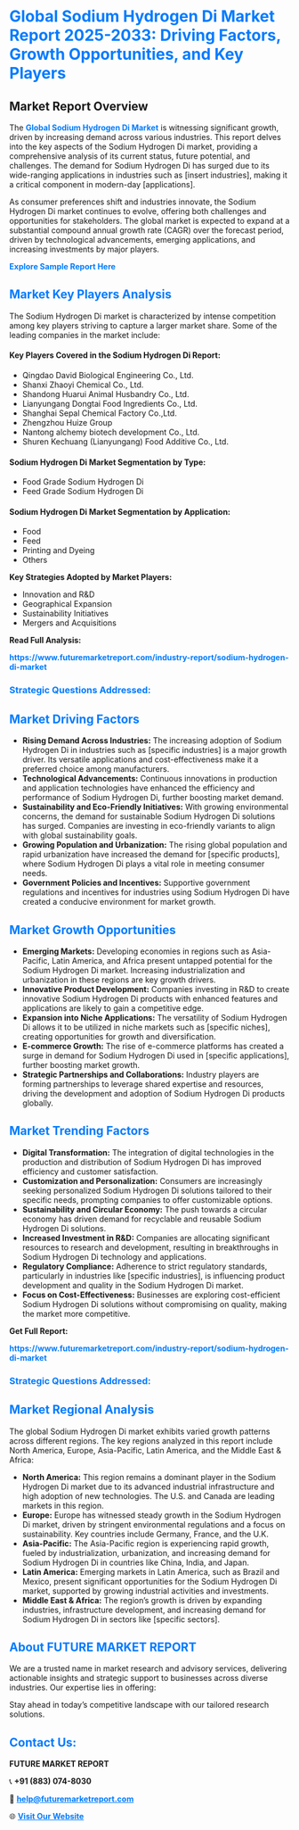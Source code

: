<h1 style="color: #007BFF;">Global Sodium Hydrogen Di Market Report 2025-2033: Driving Factors, Growth Opportunities, and Key Players</h1>

<section id="overview">
<h2>Market Report Overview</h2>
<p>The <a href="https://www.futuremarketreport.com/industry-report/sodium-hydrogen-di-market" style="color: #007BFF; text-decoration: none;"><strong>Global Sodium Hydrogen Di Market</strong></a> is witnessing significant growth, driven by increasing demand across various industries. This report delves into the key aspects of the Sodium Hydrogen Di market, providing a comprehensive analysis of its current status, future potential, and challenges. The demand for Sodium Hydrogen Di has surged due to its wide-ranging applications in industries such as [insert industries], making it a critical component in modern-day [applications].</p>
<p>As consumer preferences shift and industries innovate, the Sodium Hydrogen Di market continues to evolve, offering both challenges and opportunities for stakeholders. The global market is expected to expand at a substantial compound annual growth rate (CAGR) over the forecast period, driven by technological advancements, emerging applications, and increasing investments by major players.</p>
</section>

<section id="overview">
<p><a href="https://www.futuremarketreport.com/request-sample/reportId=83161" style="color: #007BFF; text-decoration: none;"><strong>Explore Sample Report Here</strong></a></p>
</section>

<section id="key-players">
<h2 style="color: #007BFF;">Market Key Players Analysis</h2>
<p>The Sodium Hydrogen Di market is characterized by intense competition among key players striving to capture a larger market share. Some of the leading companies in the market include:</p>
<h4>Key Players Covered in the Sodium Hydrogen Di Report:</h4>
<ul><li>Qingdao David Biological Engineering Co., Ltd.</li><li>Shanxi Zhaoyi Chemical Co., Ltd.</li><li>Shandong Huarui Animal Husbandry Co., Ltd.</li><li>Lianyungang Dongtai Food Ingredients Co., Ltd.</li><li>Shanghai Sepal Chemical Factory Co.,Ltd.</li><li>Zhengzhou Huize Group</li><li>Nantong alchemy biotech development Co., Ltd.</li><li>Shuren Kechuang (Lianyungang) Food Additive Co., Ltd.</li></ul>
<h4>Sodium Hydrogen Di Market Segmentation by Type:</h4>
<ul><li>Food Grade Sodium Hydrogen Di</li><li>Feed Grade Sodium Hydrogen Di</li></ul>

<h4>Sodium Hydrogen Di Market Segmentation by Application:</h4>
<ul><li>Food</li><li>Feed</li><li>Printing and Dyeing</li><li>Others</li></ul>
<p><strong>Key Strategies Adopted by Market Players:</strong></p>
<ul>
<li>Innovation and R&D</li>
<li>Geographical Expansion</li>
<li>Sustainability Initiatives</li>
<li>Mergers and Acquisitions</li>
</ul>
</section>

<section>
<p><strong>Read Full Analysis: </strong></p><a href="https://www.futuremarketreport.com/industry-report/sodium-hydrogen-di-market" style="color: #007BFF; text-decoration: none;"><strong>https://www.futuremarketreport.com/industry-report/sodium-hydrogen-di-market</strong></a>
<h3 style="color: #007BFF;">Strategic Questions Addressed:</h3>
</section>

<section id="driving-factors">
<h2 style="color: #007BFF;">Market Driving Factors</h2>
<ul>
<li><strong>Rising Demand Across Industries:</strong> The increasing adoption of Sodium Hydrogen Di in industries such as [specific industries] is a major growth driver. Its versatile applications and cost-effectiveness make it a preferred choice among manufacturers.</li>
<li><strong>Technological Advancements:</strong> Continuous innovations in production and application technologies have enhanced the efficiency and performance of Sodium Hydrogen Di, further boosting market demand.</li>
<li><strong>Sustainability and Eco-Friendly Initiatives:</strong> With growing environmental concerns, the demand for sustainable Sodium Hydrogen Di solutions has surged. Companies are investing in eco-friendly variants to align with global sustainability goals.</li>
<li><strong>Growing Population and Urbanization:</strong> The rising global population and rapid urbanization have increased the demand for [specific products], where Sodium Hydrogen Di plays a vital role in meeting consumer needs.</li>
<li><strong>Government Policies and Incentives:</strong> Supportive government regulations and incentives for industries using Sodium Hydrogen Di have created a conducive environment for market growth.</li>
</ul>
</section>

<section id="growth-opportunities">
<h2 style="color: #007BFF;">Market Growth Opportunities</h2>
<ul>
<li><strong>Emerging Markets:</strong> Developing economies in regions such as Asia-Pacific, Latin America, and Africa present untapped potential for the Sodium Hydrogen Di market. Increasing industrialization and urbanization in these regions are key growth drivers.</li>
<li><strong>Innovative Product Development:</strong> Companies investing in R&D to create innovative Sodium Hydrogen Di products with enhanced features and applications are likely to gain a competitive edge.</li>
<li><strong>Expansion into Niche Applications:</strong> The versatility of Sodium Hydrogen Di allows it to be utilized in niche markets such as [specific niches], creating opportunities for growth and diversification.</li>
<li><strong>E-commerce Growth:</strong> The rise of e-commerce platforms has created a surge in demand for Sodium Hydrogen Di used in [specific applications], further boosting market growth.</li>
<li><strong>Strategic Partnerships and Collaborations:</strong> Industry players are forming partnerships to leverage shared expertise and resources, driving the development and adoption of Sodium Hydrogen Di products globally.</li>
</ul>
</section>

<section id="trending-factors">
<h2 style="color: #007BFF;">Market Trending Factors</h2>
<ul>
<li><strong>Digital Transformation:</strong> The integration of digital technologies in the production and distribution of Sodium Hydrogen Di has improved efficiency and customer satisfaction.</li>
<li><strong>Customization and Personalization:</strong> Consumers are increasingly seeking personalized Sodium Hydrogen Di solutions tailored to their specific needs, prompting companies to offer customizable options.</li>
<li><strong>Sustainability and Circular Economy:</strong> The push towards a circular economy has driven demand for recyclable and reusable Sodium Hydrogen Di solutions.</li>
<li><strong>Increased Investment in R&D:</strong> Companies are allocating significant resources to research and development, resulting in breakthroughs in Sodium Hydrogen Di technology and applications.</li>
<li><strong>Regulatory Compliance:</strong> Adherence to strict regulatory standards, particularly in industries like [specific industries], is influencing product development and quality in the Sodium Hydrogen Di market.</li>
<li><strong>Focus on Cost-Effectiveness:</strong> Businesses are exploring cost-efficient Sodium Hydrogen Di solutions without compromising on quality, making the market more competitive.</li>
</ul>
</section>

<section>
<p><strong>Get Full Report: </strong></p><a href="https://www.futuremarketreport.com/industry-report/sodium-hydrogen-di-market" style="color: #007BFF; text-decoration: none;"><strong>https://www.futuremarketreport.com/industry-report/sodium-hydrogen-di-market</strong></a>
<h3 style="color: #007BFF;">Strategic Questions Addressed:</h3>
</section>


<section id="regional-analysis">
<h2 style="color: #007BFF;">Market Regional Analysis</h2>
<p>The global Sodium Hydrogen Di market exhibits varied growth patterns across different regions. The key regions analyzed in this report include North America, Europe, Asia-Pacific, Latin America, and the Middle East & Africa:</p>
<ul>
<li><strong>North America:</strong> This region remains a dominant player in the Sodium Hydrogen Di market due to its advanced industrial infrastructure and high adoption of new technologies. The U.S. and Canada are leading markets in this region.</li>
<li><strong>Europe:</strong> Europe has witnessed steady growth in the Sodium Hydrogen Di market, driven by stringent environmental regulations and a focus on sustainability. Key countries include Germany, France, and the U.K.</li>
<li><strong>Asia-Pacific:</strong> The Asia-Pacific region is experiencing rapid growth, fueled by industrialization, urbanization, and increasing demand for Sodium Hydrogen Di in countries like China, India, and Japan.</li>
<li><strong>Latin America:</strong> Emerging markets in Latin America, such as Brazil and Mexico, present significant opportunities for the Sodium Hydrogen Di market, supported by growing industrial activities and investments.</li>
<li><strong>Middle East & Africa:</strong> The region’s growth is driven by expanding industries, infrastructure development, and increasing demand for Sodium Hydrogen Di in sectors like [specific sectors].</li>
</ul>
</section>

<footer>
<h2 style="color: #007BFF;">About FUTURE MARKET REPORT</h2>
<p>We are a trusted name in market research and advisory services, delivering actionable insights and strategic support to businesses across diverse industries. Our expertise lies in offering:</p>

<p>Stay ahead in today’s competitive landscape with our tailored research solutions.</p>

<h2 style="color: #007BFF;">Contact Us:</h2>
<p><strong>FUTURE MARKET REPORT</strong></p>
<p>📞 <strong>+91 (883) 074-8030</strong></p>
<p>📧 <strong><a href="mailto:help@futuremarketreport.com" style="color: #007BFF;">help@futuremarketreport.com</a></strong></p>
<p>🌐 <strong><a href="https://www.futuremarketreport.com/" style="color: #007BFF;">Visit Our Website</a></strong></p>
</footer>